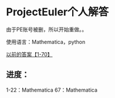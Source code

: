 # ProjectEuler个人解答

由于PE账号被删，所以开始重做。。

使用语言：Mathematica，python

[以前的答案【1-70】](http://www.kylen314.com/category/note/project-euler)

## 进度：
1-22：Mathematica
67：Mathematica